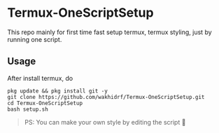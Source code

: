 # Termux-OneScriptSetup
This repo mainly for first time fast setup termux, termux styling, just by running one script.

## Usage
After install termux, do
```
pkg update && pkg install git -y
git clone https://github.com/wakhidrf/Termux-OneScriptSetup.git
cd Termux-OneScriptSetup
bash setup.sh
```

> PS: You can make your own style by editing the script 🙂
